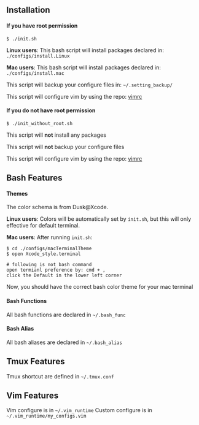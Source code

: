 ## Installation
#### If you have root permission
```shell
$ ./init.sh
```
**Linux users**: This bash script will install packages declared in: `./configs/install.Linux`

**Mac users**: This bash script will install packages declared in: `./configs/install.mac`

This script will backup your configure files in: `~/.setting_backup/`

This script will configure vim by using the repo: [vimrc](https://github.com/HansSJTU/vimrc)

#### If you do not have root permission
```shell
$ ./init_without_root.sh
```
This script will **not** install any packages

This script will **not** backup your configure files

This script will configure vim by using the repo: [vimrc](https://github.com/HansSJTU/vimrc)

## Bash Features
#### Themes
The color schema is from Dusk@Xcode.

**Linux users**: Colors will be automatically set by `init.sh`, but this will only effective for default terminal.

**Mac users**:  After running `init.sh`:
```shell
$ cd ./configs/macTerminalTheme
$ open Xcode_style.terminal

# following is not bash command
open termianl preference by: cmd + , 
click the Default in the lower left corner
```
Now, you should have the correct bash color theme for your mac terminal

#### Bash Functions
All bash functions are declared in `~/.bash_func`

#### Bash Alias
All bash aliases are declared in `~/.bash_alias`

## Tmux Features
Tmux shortcut are defined in `~/.tmux.conf`

## Vim Features
Vim configure is in `~/.vim_runtime`
Custom configure is in `~/.vim_runtime/my_configs.vim`
